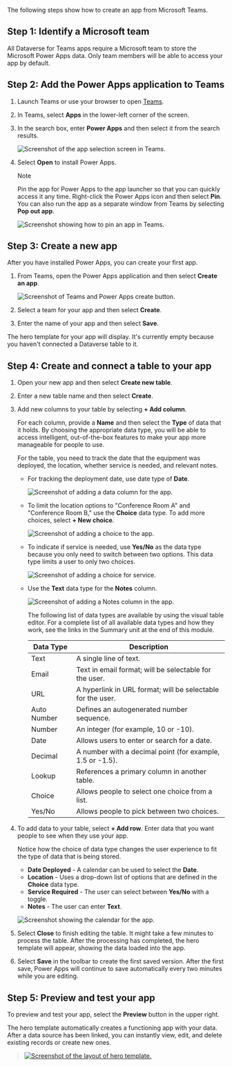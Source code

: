 The following steps show how to create an app from Microsoft Teams.

## Step 1: Identify a Microsoft team 

All Dataverse for Teams apps require a Microsoft team to store the Microsoft Power Apps data. Only team members will be able to access your app by default.

## Step 2: Add the Power Apps application to Teams

1. Launch Teams or use your browser to open [Teams](https://teams.microsoft.com).

1. In Teams, select **Apps** in the lower-left corner of the screen.

1. In the search box, enter **Power Apps** and then select it from the search results.

   ![Screenshot of the app selection screen in Teams.](../media/02-app-selection.png)

1. Select **Open** to install Power Apps.

   > [!NOTE]
   > Pin the app for Power Apps to the app launcher so that you can quickly access it any time. Right-click the Power Apps icon and then select **Pin**. You can also run the app as a separate window from Teams by selecting **Pop out app**.
 
   ![Screenshot showing how to pin an app in Teams.](../media/03-pin-app.png)

## Step 3: Create a new app

After you have installed Power Apps, you can create your first app.

1. From Teams, open the Power Apps application and then select **Create an app**.
    
    ![Screenshot of Teams and Power Apps create button.](../media/04-create-app.png)

1. Select a team for your app and then select **Create**.

1. Enter the name of your app and then select **Save**.

The hero template for your app will display. It's currently empty because you haven't connected a Dataverse table to it.

## Step 4: Create and connect a table to your app

1. Open your new app and then select **Create new table**.

1. Enter a new table name and then select **Create**.

1. Add new columns to your table by selecting **+ Add column**.

   For each column, provide a **Name** and then select the **Type** of data that it holds. By choosing the appropriate data type, you will be able to access intelligent, out-of-the-box features to make your app more manageable for people to use.

   For the table, you need to track the date that the equipment was deployed, the location, whether service is needed, and relevant notes.

   - For tracking the deployment date, use date type of **Date**.
    
     ![Screenshot of adding a data column for the app.](../media/05-add-column.png)

   - To limit the location options to "Conference Room A" and "Conference Room B," use the **Choice** data type. To add more choices, select **+ New choice**.
    
     ![Screenshot of adding a choice to the app.](../media/06-add-choice.png)

   - To indicate if service is needed, use **Yes/No** as the data type because you only need to switch between two options. This data type limits a user to only two choices.
    
     ![Screenshot of adding a choice for service.](../media/07-service.png)

   - Use the **Text** data type for the **Notes** column.

     ![Screenshot of adding a Notes column in the app.](../media/08-notes.png)

      The following list of data types are available by using the visual table editor. For a complete list of all available data types and how they work, see the links in the Summary unit at the end of this module.

      |     Data Type    |     Description    |
      |-|-|
      |     Text    |     A single line   of text.    |
      |     Email    |     Text in email   format; will be selectable for the user.    |
      |     URL    |     A hyperlink   in URL format; will be selectable for the user.    |
      |     Auto Number    |     Defines an   autogenerated number sequence.    |
      |     Number    |     An integer   (for example, 10 or -10).    |
      |     Date    |     Allows users   to enter or search for a date.    |
      |     Decimal    |     A number with   a decimal point (for example, 1.5 or -1.5).    |
      |     Lookup    |     References a primary column in another table.    |
      |     Choice    |     Allows people to select one choice from a list.    |
      |     Yes/No    |     Allows people to pick between two choices.    |

4. To add data to your table, select **+ Add row**. Enter data that you want people to see when they use your app.
    
    Notice how the choice of data type changes the user experience to fit the type of data that is being stored.

    - **Date Deployed** - A calendar can be used to select the **Date**.
    - **Location** - Uses a drop-down list of options that are defined in the **Choice** data type.
    - **Service Required** - The user can select between **Yes/No** with a toggle.
    - **Notes** - The user can enter **Text**.

   ![Screenshot showing the calendar for the app. ](../media/10-calendar.png)

1. Select **Close** to finish editing the table. It might take a few minutes to process the table. After the processing has completed, the hero template will appear, showing the data loaded into the app.

1. Select **Save** in the toolbar to create the first saved version. After the first save, Power Apps will continue to save automatically every two minutes while you are editing.

## Step 5: Preview and test your app

To preview and test your app, select the **Preview** button in the upper right.

The hero template automatically creates a functioning app with your data. After a data source has been linked, you can instantly view, edit, and delete existing records or create new ones.

> [![Screenshot of the layout of hero template.](../media/11-layout.png)](../media/11-layout.png#lightbox) 
